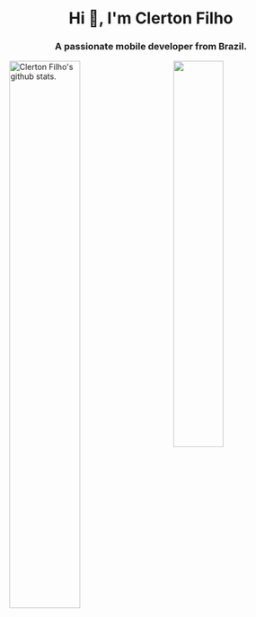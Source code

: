 

<h1 align="center">Hi 👋, I'm Clerton Filho</h1>
<h3 align="center">A passionate mobile developer from Brazil.</h3>


<span>
  <img width="50%" align="center" alt="Clerton Filho's github stats."  
       src="https://github-readme-stats.vercel.app/api?username=clertonf&show_icons=true&hide_border=true&theme=dracula" />
  <img width="42%" align="right"  
       src="https://github-readme-stats.vercel.app/api/top-langs/?username=clertonf&layout=compact&theme=dracula" />
       
</span>

</br>
</br>



